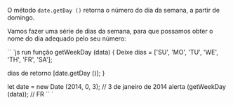 O método `date.getDay ()` retorna o número do dia da semana, a partir de domingo.

Vamos fazer uma série de dias da semana, para que possamos obter o nome do dia adequado pelo seu número:

`` `js run
função getWeekDay (data) {
Deixe dias = ['SU', 'MO', 'TU', 'WE', 'TH', 'FR', 'SA'];

dias de retorno [date.getDay ()];
}

let date = new Date (2014, 0, 3); // 3 de janeiro de 2014
alerta (getWeekDay (data)); // FR
`` `
